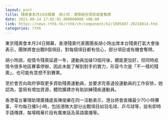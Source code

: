 ```yaml
---
layout: post
title: 殘奧會本月24日揭幕　胡小玲：港隊部份項目或會奪牌
date: 2021-08-14 17:02:01.000000000 +08:00
link: https://news.rthk.hk/rthk/ch/component/k2/1605887-20210814.htm
categories: rthk
---
```


東京殘奧會本月24日開幕，香港殘奧代表團團長胡小玲出席本台殘奧打氣大會後表示，團隊將會出戰8個項目，對每個項目都有信心，部分項目或有機會奪牌。

胡小玲說，疫情令殘奧延遲一年，運動員加操13個月後，體能更加好，但同時疫情令很多地區賽事停辦，因此未能了解到對手的實力，形容今次是「不一樣的殘奧」，也可能有意想不到賽果。

至於會否向政府爭取更多資助殘奧運動員，並要求完善退役運動員的工作安排，她認為，當局有增加資源，體院擴建亦有助訓練殘疾運動員。

香港電台署理助理廣播處長陳俊樂在同一活動表示，港台將會直播最少70小時賽事，平均每日播5小時，包括港隊大部分出戰項目如羽毛球、乒乓球等，設有即時手語傳譯，每場精華片段有廣東話及英語廣播等。
